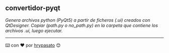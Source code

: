 ## convertidor-pyqt
_Genera archivos python (PyQt5) a partir de ficheros (.ui) creados con QtDesigner. Copiar (path.py o no_path.py) en la carpeta que contiene los archivos .ui, luego ejecutar._



---
⌨️ con ❤️ por [hrypasato](https://github.com/hrypasato) 😊
